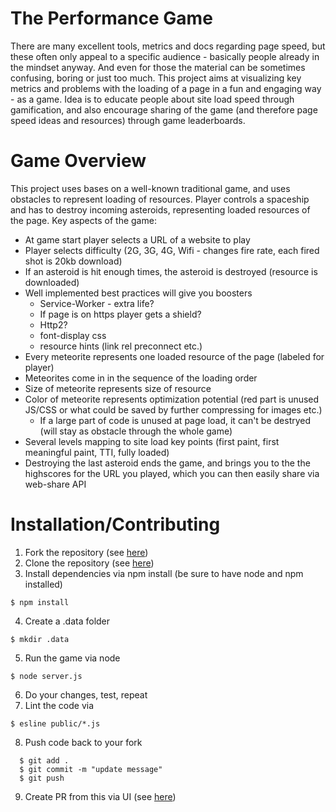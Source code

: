 # The Performance Game
There are many excellent tools, metrics and docs regarding page speed, but these often only appeal to a specific audience - basically people already in the mindset anyway. And even for those the material can be sometimes confusing, boring or just too much. This project aims at visualizing key metrics and problems with the loading of a page in a fun and engaging way - as a game. Idea is to educate people about site load speed through gamification, and also encourage sharing of the game (and therefore page speed ideas and resources) through game leaderboards.


# Game Overview
 This project uses bases on a well-known traditional game, and uses obstacles to represent loading of resources. Player controls a spaceship and has to destroy incoming asteroids, representing loaded resources of the page. Key aspects of the game:
* At game start player selects a URL of a website to play
* Player selects difficulty (2G, 3G, 4G, Wifi - changes fire rate, each fired shot is 20kb download)
* If an asteroid is hit enough times, the asteroid is destroyed (resource is downloaded)
* Well implemented best practices will give you boosters
    * Service-Worker - extra life?
    * If page is on https player gets a shield?
    * Http2?
    * font-display css
    * resource hints (link rel preconnect etc.)
* Every meteorite represents one loaded resource of the page (labeled for player)
* Meteorites come in in the sequence of the loading order
* Size of meteorite represents size of resource
* Color of meteorite represents optimization potential (red part is unused JS/CSS or what could be saved by further compressing for images etc.)
    * If a large part of code is unused at page load, it can't be destryed (will stay as obstacle through the whole game)
* Several levels mapping to site load key points (first paint, first meaningful paint, TTI, fully loaded)
* Destroying the last asteroid ends the game, and brings you to the the highscores for the URL you played, which you can then easily share via web-share API




# Installation/Contributing
1. Fork the repository (see [here](https://help.github.com/articles/fork-a-repo/#fork-an-example-repository))
2. Clone the repository (see [here](https://help.github.com/articles/cloning-a-repository/))
3. Install dependencies via npm install (be sure to have node and npm installed)

  ```none
  $ npm install 
  ```
4. Create a .data folder
  ```none
  $ mkdir .data 
  ```
5. Run the game via node
  ```none
  $ node server.js 
  ```
6. Do your changes, test, repeat
7. Lint the code via
  ```none
  $ esline public/*.js
  ```
8. Push code back to your fork
```none
  $ git add .
  $ git commit -m "update message"
  $ git push
  ```
9. Create PR from this via UI (see [here](https://help.github.com/articles/creating-a-pull-request-from-a-fork/))


